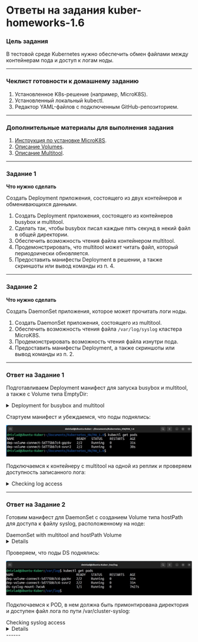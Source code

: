 # Ответы на задания kuber-homeworks-1.6  

### Цель задания

В тестовой среде Kubernetes нужно обеспечить обмен файлами между контейнерам пода и доступ к логам ноды.

------

### Чеклист готовности к домашнему заданию

1. Установленное K8s-решение (например, MicroK8S).
2. Установленный локальный kubectl.
3. Редактор YAML-файлов с подключенным GitHub-репозиторием.

------

### Дополнительные материалы для выполнения задания

1. [Инструкция по установке MicroK8S](https://microk8s.io/docs/getting-started).
2. [Описание Volumes](https://kubernetes.io/docs/concepts/storage/volumes/).
3. [Описание Multitool](https://github.com/wbitt/Network-MultiTool).

------

### Задание 1 

**Что нужно сделать**

Создать Deployment приложения, состоящего из двух контейнеров и обменивающихся данными.

1. Создать Deployment приложения, состоящего из контейнеров busybox и multitool.
2. Сделать так, чтобы busybox писал каждые пять секунд в некий файл в общей директории.
3. Обеспечить возможность чтения файла контейнером multitool.
4. Продемонстрировать, что multitool может читать файл, который периодоически обновляется.
5. Предоставить манифесты Deployment в решении, а также скриншоты или вывод команды из п. 4.

------

### Задание 2

**Что нужно сделать**

Создать DaemonSet приложения, которое может прочитать логи ноды.

1. Создать DaemonSet приложения, состоящего из multitool.
2. Обеспечить возможность чтения файла `/var/log/syslog` кластера MicroK8S.
3. Продемонстрировать возможность чтения файла изнутри пода.
4. Предоставить манифесты Deployment, а также скриншоты или вывод команды из п. 2.

------

### Ответ на Задание 1

Подготавливаем Deployment манифест для запуска busybox и multitool, а также с Volume типа EmptyDir:

<details>
<summary>Deployment for busybox and multitool</summary>

```yaml
apiVersion: apps/v1
kind: Deployment
metadata:
  name: dep-volume-connect
  namespace: hw1-6
spec:
  replicas: 2
  selector:
    matchLabels:
      app: busybox-multitool
  template:
    metadata:
      labels:
        app: busybox-multitool
    spec:
      containers:
      - name: busybox
        image: busybox
        resources:
          limits:
            memory: "64Mi"
            cpu: "250m"
        command: ['sh', '-c', "sleep 10; while true; do (echo '====================================='; date; ping -c 3 ya.ru) >> /log_output/pinglog; sleep 10; done"]
        volumeMounts:
          - name: log-volume
            mountPath: /log_output
      - name: multitool
        image: wbitt/network-multitool
        resources:
          limits:
            memory: "64Mi"
            cpu: "125m"
        volumeMounts:
          - name: log-volume
            mountPath: /log_input
      volumes:
      - name: log-volume
        emptyDir: {}
```

</details>

Стартуем манифест и убеждаемся, что поды поднялись:  

![DEPUP](assets/depup.jpg)  


Подключаемся к контейнеру с multitool на одной из реплик и проверяем доступность записанного лога:  

<details>
<summary>Checking log access</summary>

```yaml
dmivlad@Ubuntu-Kuber:~/Documents/Kubernetes_HW/HW_1.6$ kubectl exec -it dep-volume-connect-5d775bb7c4-gqc6v -c multitool -- bin/bash

dep-volume-connect-5d775bb7c4-gqc6v:/# tail -20 log_input/pinglog 

=====================================

Sun Nov  5 10:08:28 UTC 2023

PING ya.ru (5.255.255.242): 56 data bytes

64 bytes from 5.255.255.242: seq=0 ttl=49 time=35.491 ms

64 bytes from 5.255.255.242: seq=1 ttl=49 time=37.952 ms

64 bytes from 5.255.255.242: seq=2 ttl=49 time=53.024 ms



--- ya.ru ping statistics ---

3 packets transmitted, 3 packets received, 0% packet loss

round-trip min/avg/max = 35.491/42.155/53.024 ms

=====================================

Sun Nov  5 10:08:40 UTC 2023

PING ya.ru (5.255.255.242): 56 data bytes

64 bytes from 5.255.255.242: seq=0 ttl=49 time=31.032 ms

64 bytes from 5.255.255.242: seq=1 ttl=49 time=83.592 ms

64 bytes from 5.255.255.242: seq=2 ttl=49 time=39.020 ms



--- ya.ru ping statistics ---

3 packets transmitted, 3 packets received, 0% packet loss

round-trip min/avg/max = 31.032/51.214/83.592 ms

dep-volume-connect-5d775bb7c4-gqc6v:/# 

```
</details>

------

### Ответ на Задание 2  

Готовим манифест для DaemonSet с созданием Volume типа hostPath для доступа к файлу syslog, расположенному на ноде:  

<summary>DaemonSet with multitool and hostPath Volume</summary>

<details>

```yaml
apiVersion: apps/v1
kind: DaemonSet
metadata:
  name: ds-syslog-mount
  namespace: hw1-6
  labels:
    app: syslog-mount
spec:
  selector:
    matchLabels:
      app: syslog-mount
  template:
    metadata:
      labels:
        app: syslog-mount
    spec:
      containers:
      - name: multitool
        image: wbitt/network-multitool
        resources:
          requests:
            memory: "64Mi"
            cpu: "125m"
          limits:
            memory: "128Mi"
            cpu: "500m"
        volumeMounts:
        - name: cluster-syslog-dir
          # standard logs location directory
          mountPath: /var/cluster-syslog
      volumes:
      - name: cluster-syslog-dir
        hostPath:
          path: /var/log/syslog
          type: ""
```
</details>

Проверяем, что поды DS поднялись:  

![DSUP](assets/dsup.jpg)  

Подключаемся к POD, в нем должна быть примонтирована директория и доступен файл лога по пути /var/cluster-syslog:  

<summary>Checking syslog access</summary>

<details>

```yaml
dmivlad@Ubuntu-Kuber:/var/log$ kubectl exec -it ds-syslog-mount-7wcwk -c multitool -- bin/bash

ds-syslog-mount-7wcwk:/# tail -n 5 /var/cluster-syslog 

Nov  5 13:37:21 Ubuntu-Kuber microk8s.daemon-kubelite[27568]: Trace[1854470995]: [980.678924ms] [980.678924ms] END

Nov  5 13:37:22 Ubuntu-Kuber microk8s.daemon-kubelite[27568]: I1105 13:37:22.003030   27568 trace.go:219] Trace[1005920859]: "Update" accept:application/json, */*,audit-id:55017eab-1cef-4a8c-830b-12c6001cce04,client:10.1.215.129,protocol:HTTP/2.0,resource:endpoints,scope:resource,url:/api/v1/namespaces/kube-system/endpoints/microk8s.io-hostpath,user-agent:Go-http-client/2.0,verb:PUT (05-Nov-2023 13:37:21.394) (total time: 608ms):

Nov  5 13:37:22 Ubuntu-Kuber microk8s.daemon-kubelite[27568]: Trace[1005920859]: ["GuaranteedUpdate etcd3" audit-id:55017eab-1cef-4a8c-830b-12c6001cce04,key:/services/endpoints/kube-system/microk8s.io-hostpath,type:*core.Endpoints,resource:endpoints 605ms (13:37:21.396)

Nov  5 13:37:22 Ubuntu-Kuber microk8s.daemon-kubelite[27568]: Trace[1005920859]:  ---"Txn call completed" 592ms (13:37:21.998)]

Nov  5 13:37:22 Ubuntu-Kuber microk8s.daemon-kubelite[27568]: Trace[1005920859]: [608.053466ms] [608.053466ms] END

```

</details>
------
